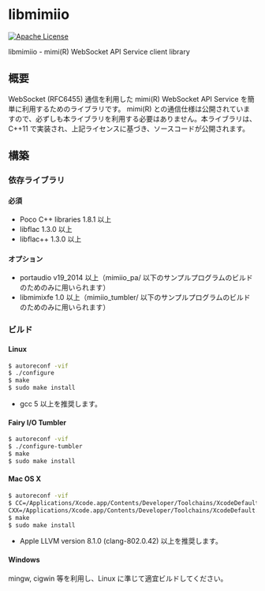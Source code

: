 # libmimiio

[![Apache License](http://img.shields.io/badge/license-APACHE2-blue.svg)](http://www.apache.org/licenses/LICENSE-2.0)

libmimiio - mimi(R) WebSocket API Service client library

## 概要

WebSocket (RFC6455) 通信を利用した mimi(R) WebSocket API Service を簡単に利用するためのライブラリです。 mimi(R) との通信仕様は公開されていますので、必ずしも本ライブラリを利用する必要はありません。本ライブラリは、C++11 で実装され、上記ライセンスに基づき、ソースコードが公開されます。

## 構築

### 依存ライブラリ

#### 必須

- Poco C++ libraries 1.8.1 以上
- libflac 1.3.0 以上
- libflac++ 1.3.0 以上

#### オプション

- portaudio v19_2014 以上（mimiio_pa/ 以下のサンプルプログラムのビルドのためのみに用いられます）
- libmimixfe 1.0 以上（mimiio_tumbler/ 以下のサンプルプログラムのビルドのためのみに用いられます）

### ビルド

#### Linux

``````````.sh
$ autoreconf -vif
$ ./configure
$ make
$ sudo make install
``````````
- gcc 5 以上を推奨します。

#### Fairy I/O Tumbler

``````````.sh
$ autoreconf -vif
$ ./configure-tumbler
$ make
$ sudo make install
``````````

#### Mac OS X

``````````.sh
$ autoreconf -vif
$ CC=/Applications/Xcode.app/Contents/Developer/Toolchains/XcodeDefault.xctoolchain/usr/bin/clang \
CXX=/Applications/Xcode.app/Contents/Developer/Toolchains/XcodeDefault.xctoolchain/usr/bin/clang++  ./configure
$ make
$ sudo make install
``````````
- Apple LLVM version 8.1.0 (clang-802.0.42) 以上を推奨します。

#### Windows

mingw, cigwin 等を利用し、Linux に準じて適宜ビルドしてください。

